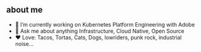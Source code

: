 ## about me

<!--
**jrsapi/jrsapi** is a ✨ _special_ ✨ repository because its `README.md` (this file) appears on your GitHub profile.
-->
- 🔭 I’m currently working on Kubernetes Platform Engineering with Adobe  
- 💬 Ask me about anything Infrastructure, Cloud Native, Open Source  
- ❤️ Love: Tacos, Tortas, Cats, Dogs, lowriders, punk rock, industrial noise...

